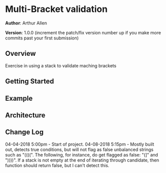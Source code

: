 # Multi-Bracket validation

**Author**: Arthur Allen

**Version**: 1.0.0 (increment the patch/fix version number up if you make more commits past your first submission)

## Overview
<!-- Provide a high level overview of what this application is and why you are building it, beyond the fact that it's an assignment for a Code Fellows 401 class. (i.e. What's your problem domain?) -->
Exercise in using a stack to validate maching brackets

## Getting Started
<!-- What are the steps that a user must take in order to build this app on their own machine and get it running? -->

## Example
<!-- Show them what looks like and how how to use the application.  -->

## Architecture
<!-- Provide a detailed description of the application design. What technologies (languages, libraries, etc) you're using, and any other relevant design information. -->

## Change Log
<!-- Use this are to document the iterative changes made to your application as each feature is successfully implemented. Use time stamps. Here's an example:

01-01-2001 4:59pm - Added functionality to add and delete some things. -->
04-04-2018 5:00pm - Start of project.
04-08-2018 5:15pm - Mostly built out, detects true conditions, but will not flag as false unbalanced strings such as "((((".  The following, for instance, do get flagged as false: "(]" and "))))".  If a stack is not empty at the end of iterating through candidate, then function should return false, but I can't detect this.